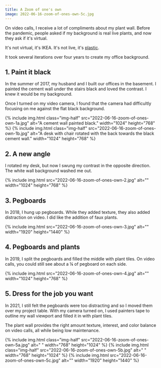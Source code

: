 ```yaml
---
title: A Zoom of one's own
image: 2022-06-16-zoom-of-ones-own-5c.jpg
---
```


On video calls, I receive a lot of compliments about my plant wall. Before the pandemic, people asked if my background is real live plants, and now they ask if it's virtual.

It's not virtual, it's IKEA. It's not live, it's [plastic](https://www.ikea.com/us/en/p/fejka-artificial-plant-wall-mounted-indoor-outdoor-green-lilac-20349532/).

It took several iterations over four years to create my office background.

## 1. Paint it black

In the summer of 2017, my husband and I built our offices in the basement. I painted the cement wall under the stairs black and loved the contrast. I knew it would be my background.

Once I turned on my video camera, I found that the camera had difficultly focusing on me against the flat black background.

<div class="photos">
{% include img.html class="img-half" src="2022-06-16-zoom-of-ones-own-1a.jpg" alt="A cement wall painted black." width="1024" height="768" %} 
{% include img.html class="img-half" src="2022-06-16-zoom-of-ones-own-1b.jpg" alt="A desk with chair rotated with the back towards the black cement wall." width="1024" height="768" %}
</div>

## 2. A new angle

I rotated my desk, but now I swung my contrast in the opposite direction. The white wall background washed me out.

<div class="photos">
{% include img.html src="2022-06-16-zoom-of-ones-own-2.jpg" alt="" width="1024" height="768" %}
</div>

## 3. Pegboards

In 2018, I hung up pegboards. While they added texture, they also added distraction on video. I did like the addition of faux plants.

<div class="photos">
{% include img.html src="2022-06-16-zoom-of-ones-own-3.jpg" alt="" width="1920" height="1440" %}
</div>

## 4. Pegboards and plants

In 2019, I split the pegboards and filled the middle with plant tiles. On video calls, you could still see about a ¼ of pegboard on each side.

<div class="photos">
{% include img.html src="2022-06-16-zoom-of-ones-own-4.jpg" alt="" width="1024" height="768" %}
</div>

## 5. Dress for the job you want

In 2021, I still felt the pegboards were too distracting and so I moved them over my project table. With my camera turned on, I used painters tape to outline my wall viewport and filled it in with plant tiles.

The plant wall provides the right amount texture, interest, and color balance on video calls, all while being low maintenance.

<div class="photos">
{% include img.html class="img-half" src="2022-06-16-zoom-of-ones-own-5a.jpg" alt=" " width="768" height="1024" %}
{% include img.html  class="img-half" src="2022-06-16-zoom-of-ones-own-5b.jpg" alt=" " width="768" height="1024" %}
{% include img.html src="2022-06-16-zoom-of-ones-own-5c.jpg" alt="" width="1920" height="1440" %}
</div>
